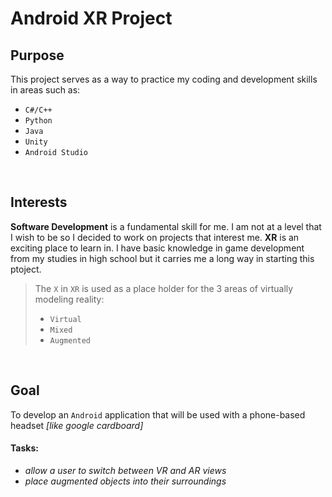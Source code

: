 # Android XR Project
<!--
- ### Table of Contents
- 
- ###### [Purpose](https://github.com/JavonPeart/Android_AR/edit/main/README.md#purpose)
- ###### [Interests](https://github.com/JavonPeart/Android_AR/edit/main/README.md#interests)
- ###### [Goal]()
- 
- ___  
-->

## Purpose
  This project serves as a way to practice my coding and development skills in areas such as:

+ `C#/C++`
+ `Python`
+ `Java`
+ `Unity`
+ `Android Studio`
<br>

## Interests
  **Software Development** is a fundamental skill for me. I am not at a level that I wish to be so I decided to work on projects that interest me.
  **XR** is an exciting place to learn in. I have basic knowledge in game development from my studies in high school but it carries me a long way in starting this ptoject.


  > The `X` in `XR` is used as a place holder for the 3 areas of virtually modeling reality:
  > + `Virtual`
  > + `Mixed`
  > + `Augmented`
<br>

## Goal
  To develop an `Android` application that will be used with a phone-based headset *[like google cardboard]*
  #### Tasks: 
  + _allow a user to switch between VR and AR views_
  + _place augmented objects into their surroundings_
